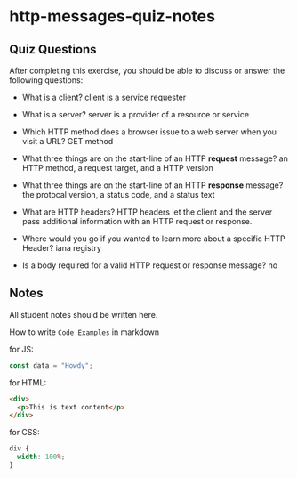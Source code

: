 # http-messages-quiz-notes

## Quiz Questions

After completing this exercise, you should be able to discuss or answer the following questions:

- What is a client?
client is a service requester

- What is a server?
server is a provider of a resource or service

- Which HTTP method does a browser issue to a web server when you visit a URL?
GET method

- What three things are on the start-line of an HTTP **request** message?
an HTTP method, a request target, and a HTTP version

- What three things are on the start-line of an HTTP **response** message?
the protocal version, a status code, and a status text

- What are HTTP headers?
HTTP headers let the client and the server pass additional information with an HTTP request or response.

- Where would you go if you wanted to learn more about a specific HTTP Header?
iana registry

- Is a body required for a valid HTTP request or response message?
no

## Notes

All student notes should be written here.


How to write `Code Examples` in markdown

for JS:

```javascript
const data = "Howdy";
```

for HTML:

```html
<div>
  <p>This is text content</p>
</div>
```

for CSS:

```css
div {
  width: 100%;
}
```

